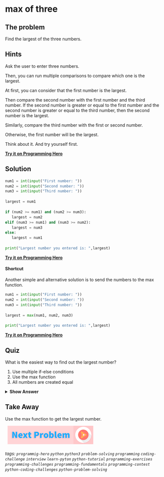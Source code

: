 
# max of three

## The problem
Find the largest of the three numbers.

## Hints
Ask the user to enter three numbers. 

Then, you can run multiple comparisons to compare which one is the largest. 

At first, you can consider that the first number is the largest. 

Then compare the second number with the first number and the third number. If the second number is greater or equal to the first number and the second number is greater or equal to the third number, then the second number is the largest. 

Similarly, compare the third number with the first or second number. 

Otherwise, the first number will be the largest. 

Think about it. And try yourself first.

**[Try it on Programming Hero](https://play.google.com/store/apps/details?id=com.learnprogramming.codecamp)**

## Solution
```python
num1 = int(input("First number: "))
num2 = int(input("Second number: "))
num3 = int(input("Third number: "))
 
largest = num1
 
if (num2 >= num1) and (num2 >= num3):
   largest = num2
elif (num3 >= num1) and (num3 >= num2):
   largest = num3
else:
   largest = num1
 
print("Largest number you entered is: ",largest)
```

**[Try it on Programming Hero](https://play.google.com/store/apps/details?id=com.learnprogramming.codecamp)**

####   Shortcut
Another simple and alternative solution is to send the numbers to the max function. 
```python
num1 = int(input("First number: "))
num2 = int(input("Second number: "))
num3 = int(input("Third number: "))
 
largest = max(num1, num2, num3)
 
print("Largest number you entered is: ",largest)
```

**[Try it on Programming Hero](https://play.google.com/store/apps/details?id=com.learnprogramming.codecamp)**

## Quiz
What is the easiest way to find out the largest number?

1. Use multiple if-else conditions
2. Use the max function
3. All numbers are created equal

<details>
 <summary><b>Show Answer</b></summary>
   <p>The answer is : 2</p>
 </details>

## Take Away
Use the max function to get the largest number.

&nbsp;
[![Next Page](../assets/next-button.png)](Average-of-numbers.md)
&nbsp;

###### tags: `programmig-hero` `python` `python3` `problem-solving` `programming` `coding-challenge` `interview` `learn-pyton` `python-tutorial` `programming-exercises` `programming-challenges`  `programming-fundamentals` `programming-contest`  `python-coding-challenges` `python-problem-solving`  